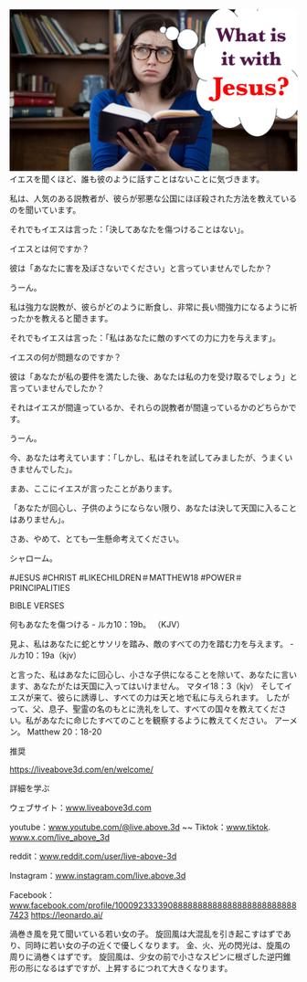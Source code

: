 ![Video cover image](../cover.jpeg)
イエスを聞くほど、誰も彼のように話すことはないことに気づきます。

私は、人気のある説教者が、彼らが邪悪な公国にほぼ殺された方法を教えているのを聞いています。

それでもイエスは言った：「決してあなたを傷つけることはない」。

イエスとは何ですか？

彼は「あなたに害を及ぼさないでください」と言っていませんでしたか？

うーん。

私は強力な説教が、彼らがどのように断食し、非常に長い間強力になるように祈ったかを教えると聞きます。

それでもイエスは言った：「私はあなたに敵のすべての力に力を与えます」。

イエスの何が問題なのですか？

彼は「あなたが私の要件を満たした後、あなたは私の力を受け取るでしょう」と言っていませんでしたか？

それはイエスが間違っているか、それらの説教者が間違っているかのどちらかです。

うーん。

今、あなたは考えています：「しかし、私はそれを試してみましたが、うまくいきませんでした」。

まあ、ここにイエスが言ったことがあります。

「あなたが回心し、子供のようにならない限り、あなたは決して天国に入ることはありません」。

さあ、やめて、とても一生懸命考えてください。

シャローム。


#JESUS #CHRIST #LIKECHILDREN＃MATTHEW18 #POWER＃PRINCIPALITIES


BIBLE VERSES

何もあなたを傷つける - ルカ10：19b。 （KJV）

見よ、私はあなたに蛇とサソリを踏み、敵のすべての力を踏む力を与えます。 - ルカ10：19a（kjv）

と言った、私はあなたに回心し、小さな子供になることを除いて、あなたに言います、あなたがたは天国に入ってはいけません。 マタイ18：3（kjv）
そしてイエスが来て、彼らに誘導し、すべての力は天と地で私に与えられます。 したがって、父、息子、聖霊の名のもとに洗礼をして、すべての国々を教えてください。私があなたに命じたすべてのことを観察するように教えてください。 アーメン。 Matthew 20：18-20


推奨

https://liveabove3d.com/en/welcome/


詳細を学ぶ

ウェブサイト：www.liveabove3d.com

youtube：www.youtube.com/@live.above.3d ~~ Tiktok：www.tiktok. www.x.com/live_above_3d

reddit：www.reddit.com/user/live-above-3d

Instagram：www.instagram.com/live.above.3d

Facebook：www.facebook.com/profile/10009233339088888888888888888888888887423 https://leonardo.ai/

渦巻き風を見て聞いている若い女の子。 旋回風は大混乱を引き起こすはずであり、同時に若い女の子の近くで優しくなります。 金、火、光の閃光は、旋風の周りに渦巻くはずです。 旋回風は、少女の前で小さなスピンに根ざした逆円錐形の形になるはずですが、上昇するにつれて大きくなります。



